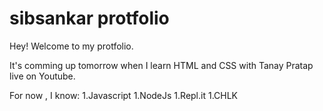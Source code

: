# sibsankar protfolio

Hey! Welcome to my protfolio.

It's comming up tomorrow when I learn HTML and CSS with Tanay Pratap live on Youtube.

For now , I know:
1.Javascript
1.NodeJs
1.Repl.it
1.CHLK
  